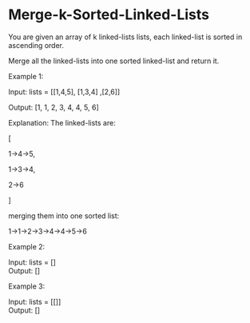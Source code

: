 # Merge-k-Sorted-Linked-Lists
You are given an array of k linked-lists lists, each linked-list is sorted in ascending order.

Merge all the linked-lists into one sorted linked-list and return it.

Example 1:

  Input: lists = [[1,4,5], [1,3,4] ,[2,6]]

  Output: [1, 1, 2, 3, 4, 4, 5, 6]

Explanation: The linked-lists are:

  [

   1->4->5,

   1->3->4,

   2->6

  ]

merging them into one sorted list:

  1->1->2->3->4->4->5->6

Example 2:

  Input: lists = []<br>
  Output: []

Example 3:

  Input: lists = [[]]<br>
  Output: []
